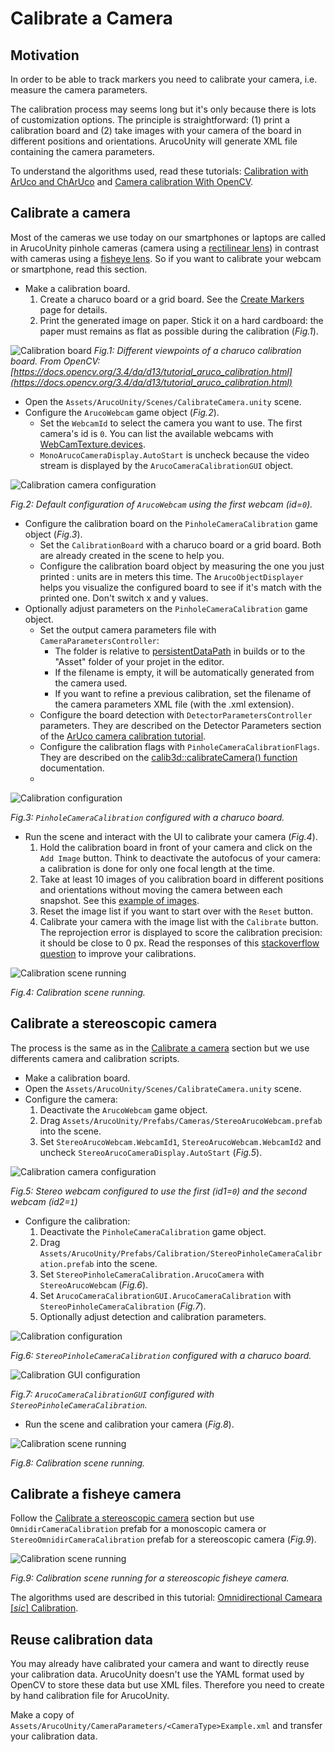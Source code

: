 # Calibrate a Camera

## Motivation

In order to be able to track markers you need to calibrate your camera, i.e. measure the camera parameters.

The calibration process may seems long but it's only because there is lots of customization options. The principle is straightforward: (1) print a calibration board and (2) take images with your camera of the board in different positions and orientations. ArucoUnity will generate XML file containing the camera parameters.

To understand the algorithms used, read these tutorials: [Calibration with ArUco and ChArUco](https://docs.opencv.org/3.4/da/d13/tutorial_aruco_calibration.html) and [Camera calibration With OpenCV](https://docs.opencv.org/3.4/d4/d94/tutorial_camera_calibration.html).

## Calibrate a camera

Most of the cameras we use today on our smartphones or laptops are called in ArucoUnity pinhole cameras (camera using a [rectilinear lens](https://en.wikipedia.org/wiki/Rectilinear_lens)) in contrast with cameras using a [fisheye lens](https://en.wikipedia.org/wiki/Fisheye_lens). So if you want to calibrate your webcam or smartphone, read this section.

- Make a calibration board.
  1. Create a charuco board or a grid board. See the [Create Markers](create-markers.html) page for details.
  2. Print the generated image on paper. Stick it on a hard cardboard: the paper must remains as flat as possible during the calibration (*Fig.1*).

![Calibration board](https://docs.opencv.org/3.4/charucocalibration.png)
*Fig.1: Different viewpoints of a charuco calibration board. From OpenCV: [https://docs.opencv.org/3.4/da/d13/tutorial_aruco_calibration.html](https://docs.opencv.org/3.4/da/d13/tutorial_aruco_calibration.html)*

- Open the `Assets/ArucoUnity/Scenes/CalibrateCamera.unity` scene.
- Configure the `ArucoWebcam` game object (*Fig.2*).
  - Set the `WebcamId` to select the camera you want to use. The first camera's id is `0`. You can list the available webcams with [WebCamTexture.devices](https://docs.unity3d.com/ScriptReference/WebCamTexture-devices.html).
  - `MonoArucoCameraDisplay.AutoStart` is uncheck because the video stream is displayed by the `ArucoCameraCalibrationGUI` object.

![Calibration camera configuration](../images/calibration_aruco_webcam.jpg)

*Fig.2: Default configuration of `ArucoWebcam` using the first webcam (id=`0`).*

- Configure the calibration board on the `PinholeCameraCalibration` game object (*Fig.3*).
  - Set the `CalibrationBoard` with a charuco board or a grid board. Both are already created in the scene to help you.
  - Configure the calibration board object by measuring the one you just printed : units are in meters this time. The `ArucoObjectDisplayer` helps you visualize the configured board to see if it's match with the printed one. Don't switch x and y values.
- Optionally adjust parameters on the `PinholeCameraCalibration` game object.
  - Set the output camera parameters file with `CameraParametersController`:
    - The folder is relative to [persistentDataPath](https://docs.unity3d.com/ScriptReference/Application-persistentDataPath.html) in builds or to the "Asset" folder of your projet in the editor.
    - If the filename is empty, it will be automatically generated from the camera used.
    - If you want to refine a previous calibration, set the filename of the camera parameters XML file (with the .xml extension).
  - Configure the board detection with `DetectorParametersController` parameters. They are described on the Detector Parameters section of the [ArUco camera calibration tutorial](https://docs.opencv.org/3.4/d5/dae/tutorial_aruco_detection.html).
  - Configure the calibration flags with `PinholeCameraCalibrationFlags`. They are described on the [calib3d::calibrateCamera() function](https://docs.opencv.org/3.4/d9/d0c/group__calib3d.html#ga3207604e4b1a1758aa66acb6ed5aa65d) documentation.
  - 

![Calibration configuration](../images/calibration_pinhole_camera.jpg)

*Fig.3: `PinholeCameraCalibration` configured with a charuco board.*

- Run the scene and interact with the UI to calibrate your camera (*Fig.4*).
  1. Hold the calibration board in front of your camera and click on the `Add Image` button. Think to deactivate the autofocus of your camera: a calibration is done for only one focal length at the time.
  2. Take at least 10 images of you calibration board in different positions and orientations without moving the camera between each snapshot. See this [example of images](https://upload.wikimedia.org/wikipedia/commons/0/05/Multiple_chessboard_views.png).
  3. Reset the image list if you want to start over with the `Reset` button.
  4. Calibrate your camera with the image list with the `Calibrate` button. The reprojection error is displayed to score the calibration precision: it should be close to 0 px. Read the responses of this [stackoverflow question](https://stackoverflow.com/q/12794876) to improve your calibrations.

![Calibration scene running](../images/calibration_running.jpg)

*Fig.4: Calibration scene running.*

## Calibrate a stereoscopic camera

The process is the same as in the [Calibrate a camera](#calibrate-a-camera-1) section but we use differents camera and calibration scripts.

- Make a calibration board.
- Open the `Assets/ArucoUnity/Scenes/CalibrateCamera.unity` scene.
- Configure the camera:
   1. Deactivate the `ArucoWebcam` game object.
   2. Drag `Assets/ArucoUnity/Prefabs/Cameras/StereoArucoWebcam.prefab` into the scene.
   3. Set `StereoArucoWebcam.WebcamId1`, `StereoArucoWebcam.WebcamId2` and uncheck `StereoArucoCameraDisplay.AutoStart` (*Fig.5*).

![Calibration camera configuration](../images/stereo_calibration_aruco_webcam.jpg)

*Fig.5: Stereo webcam configured to use the first (id1=`0`) and the second webcam (id2=`1`)*

- Configure the calibration:
  1. Deactivate the `PinholeCameraCalibration` game object.
  2. Drag `Assets/ArucoUnity/Prefabs/Calibration/StereoPinholeCameraCalibration.prefab` into the scene.
  3. Set `StereoPinholeCameraCalibration.ArucoCamera` with `StereoArucoWebcam` (*Fig.6*).
  4. Set `ArucoCameraCalibrationGUI.ArucoCameraCalibration` with `StereoPinholeCameraCalibration` (*Fig.7*).
  5. Optionally adjust detection and calibration parameters.

![Calibration configuration](../images/stereo_calibration_pinhole_camera.jpg)

*Fig.6: `StereoPinholeCameraCalibration` configured with a charuco board.*

![Calibration GUI configuration](../images/stereo_calibration_gui.jpg)

*Fig.7: `ArucoCameraCalibrationGUI` configured with `StereoPinholeCameraCalibration`.*

- Run the scene and calibration your camera (*Fig.8*).

![Calibration scene running](../images/stereo_calibration_running.jpg)

*Fig.8: Calibration scene running.*

## Calibrate a fisheye camera

Follow the [Calibrate a stereoscopic camera](#calibrate-a-stereoscopic-camera) section but use `OmnidirCameraCalibration` prefab for a monoscopic camera or `StereoOmnidirCameraCalibration` prefab for a stereoscopic camera (*Fig.9*).

![Calibration scene running](../images/stereo_fisheye_calibration_running.jpg)

*Fig.9: Calibration scene running for a stereoscopic fisheye camera.*

The algorithms used are described in this tutorial: [Omnidirectional Cameara [*sic*] Calibration](https://docs.opencv.org/3.4/dd/d12/tutorial_omnidir_calib_main.html).

## Reuse calibration data

You may already have calibrated your camera and want to directly reuse your calibration data. ArucoUnity doesn't use the YAML format used by OpenCV to store these data but use XML files. Therefore you need to create by hand calibration file for ArucoUnity.

Make a copy of `Assets/ArucoUnity/CameraParameters/<CameraType>Example.xml` and transfer your calibration data.